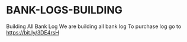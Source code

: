 # BANK-LOGS-BUILDING
Building All Bank Log
We are building all bank log
To purchase log go to
https://bit.ly/3DE4rsH
